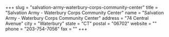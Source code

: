 +++
slug = "salvation-army-waterbury-corps-community-center"
title = "Salvation Army - Waterbury Corps Community Center"
name = "Salvation Army - Waterbury Corps Community Center"
address = "74 Central Avenue"
city = "Waterbury"
state = "CT"
postal = "06702"
website = ""
phone = "203-754-7056"
fax = ""
+++
